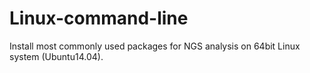 # Linux-command-line
Install most commonly used packages for NGS analysis on 64bit Linux system (Ubuntu14.04).
